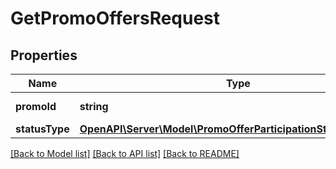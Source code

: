 # GetPromoOffersRequest

## Properties
Name | Type | Description | Notes
------------ | ------------- | ------------- | -------------
**promoId** | **string** | Идентификатор акции. | 
**statusType** | [**OpenAPI\Server\Model\PromoOfferParticipationStatusFilterType**](PromoOfferParticipationStatusFilterType.md) |  | [optional] 

[[Back to Model list]](../README.md#documentation-for-models) [[Back to API list]](../README.md#documentation-for-api-endpoints) [[Back to README]](../README.md)


